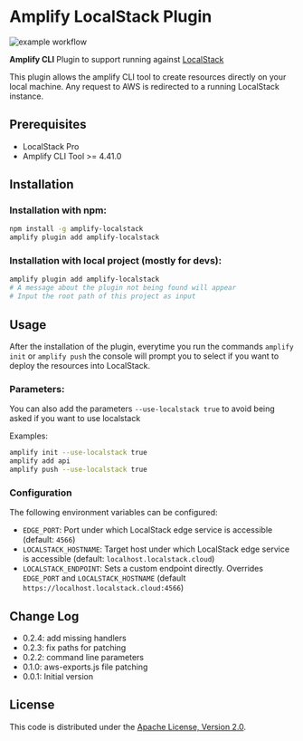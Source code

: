 # Amplify LocalStack Plugin
![example workflow](https://github.com/localstack/amplify-localstack/actions/workflows/ci.yml/badge.svg)

**Amplify CLI** Plugin to support running against [LocalStack](https://github.com/localstack/localstack)

This plugin allows the amplify CLI tool to create resources directly on your local machine. Any request to AWS is redirected to a running LocalStack instance.

## Prerequisites
- LocalStack Pro
- Amplify CLI Tool >= 4.41.0

## Installation

### Installation with npm:
```sh
npm install -g amplify-localstack
amplify plugin add amplify-localstack
```

### Installation with local project (mostly for devs):
```sh
amplify plugin add amplify-localstack
# A message about the plugin not being found will appear
# Input the root path of this project as input
```

## Usage
After the installation of the plugin, everytime you run the commands `amplify init` or `amplify push` the console will prompt you to select if you want to deploy the resources into LocalStack.

### Parameters:
You can also add the parameters `--use-localstack true` to avoid being asked if you want to use localstack

Examples:
```sh
amplify init --use-localstack true
amplify add api
amplify push --use-localstack true
```

### Configuration
The following environment variables can be configured:

* `EDGE_PORT`: Port under which LocalStack edge service is accessible (default: `4566`)
* `LOCALSTACK_HOSTNAME`: Target host under which LocalStack edge service is accessible (default: `localhost.localstack.cloud`)
* `LOCALSTACK_ENDPOINT`: Sets a custom endpoint directly. Overrides `EDGE_PORT` and `LOCALSTACK_HOSTNAME` (default `https://localhost.localstack.cloud:4566`)

## Change Log
* 0.2.4: add missing handlers
* 0.2.3: fix paths for patching
* 0.2.2: command line parameters
* 0.1.0: aws-exports.js file patching
* 0.0.1: Initial version

## License

This code is distributed under the [Apache License, Version 2.0](https://www.apache.org/licenses/LICENSE-2.0).
